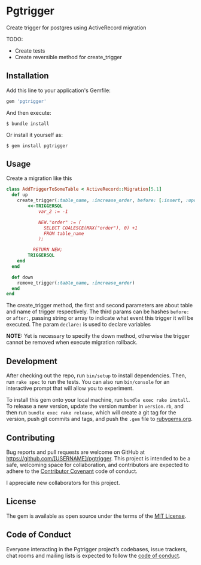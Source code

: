 # Pgtrigger

Create trigger for postgres using ActiveRecord migration

TODO:
 - Create tests
 - Create reversible method for create_trigger
## Installation

Add this line to your application's Gemfile:

```ruby
gem 'pgtrigger'
```

And then execute:

    $ bundle install

Or install it yourself as:

    $ gem install pgtrigger

## Usage

Create a migration like this

```ruby
class AddTriggerToSomeTable < ActiveRecord::Migration[5.1]
  def up
    create_trigger(:table_name, :increase_order, before: [:insert, :update], declare: {var_1: "text := 'test'", var_2: :integer}) do
        <<-TRIGGERSQL
            var_2 := -1

            NEW."order" := (
              SELECT COALESCE(MAX("order"), 0) +1
              FROM table_name
            );

          RETURN NEW;
        TRIGGERSQL
    end
  end

  def down
    remove_trigger(:table_name, :increase_order)
  end
end
```

The create_trigger method, the first and second parameters are about table and name of trigger respectively.
The third params can be hashes ```before:``` or ```after:```, passing string or array to indicate what event this trigger it will be executed.
The param ```declare:``` is used to declare variables

**NOTE:** Yet is necessary to specify the down method, otherwise the trigger cannot be removed when execute migration rollback.

## Development

After checking out the repo, run `bin/setup` to install dependencies. Then, run `rake spec` to run the tests. You can also run `bin/console` for an interactive prompt that will allow you to experiment.

To install this gem onto your local machine, run `bundle exec rake install`. To release a new version, update the version number in `version.rb`, and then run `bundle exec rake release`, which will create a git tag for the version, push git commits and tags, and push the `.gem` file to [rubygems.org](https://rubygems.org).

## Contributing

Bug reports and pull requests are welcome on GitHub at https://github.com/[USERNAME]/pgtrigger. This project is intended to be a safe, welcoming space for collaboration, and contributors are expected to adhere to the [Contributor Covenant](http://contributor-covenant.org) code of conduct.

I appreciate new collaborators for this project.

## License

The gem is available as open source under the terms of the [MIT License](http://opensource.org/licenses/MIT).

## Code of Conduct

Everyone interacting in the Pgtrigger project’s codebases, issue trackers, chat rooms and mailing lists is expected to follow the [code of conduct](https://github.com/alencarandre/pgtrigger/blob/master/CODE_OF_CONDUCT.md).
